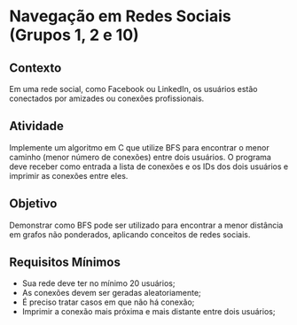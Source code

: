 <h1>Navegação em Redes Sociais (Grupos 1, 2 e 10)</h1>

<h2>Contexto</h2>
<p>Em uma rede social, como Facebook ou LinkedIn, os usuários estão conectados por amizades ou conexões profissionais.</p>

<h2>Atividade</h2>
<p>Implemente um algoritmo em C que utilize BFS para encontrar o menor caminho (menor número de conexões) entre dois usuários. O programa deve receber como entrada a lista de conexões e os IDs dos dois usuários e imprimir as conexões entre eles.</p>

<h2>Objetivo</h2>
<p>Demonstrar como BFS pode ser utilizado para encontrar a menor distância em grafos não ponderados, aplicando conceitos de redes sociais.</p>

<h2>Requisitos Mínimos</h2>
<ul>
  <li>Sua rede deve ter no mínimo 20 usuários;</li>
  <li>As conexões devem ser geradas aleatoriamente;</li>
  <li>É preciso tratar casos em que não há conexão;</li>
  <li>Imprimir a conexão mais próxima e mais distante entre dois usuários;</li>
</ul>
